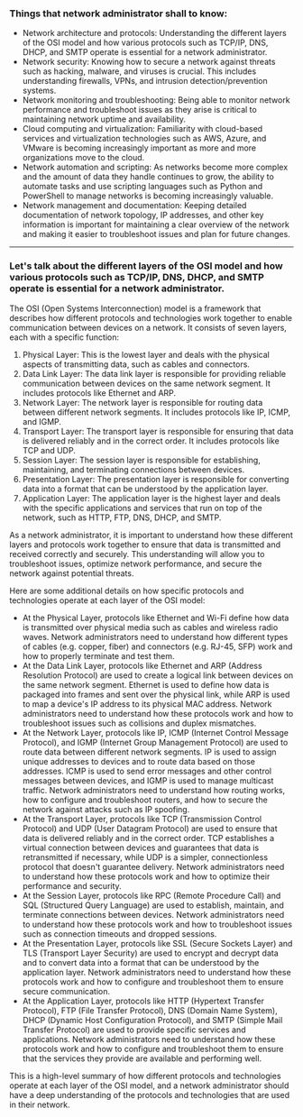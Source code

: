 ### Things that network administrator shall to know:
* Network architecture and protocols: Understanding the different layers of the OSI model and how various protocols such as TCP/IP, DNS, DHCP, and SMTP operate is essential for a network administrator.
* Network security: Knowing how to secure a network against threats such as hacking, malware, and viruses is crucial. This includes understanding firewalls, VPNs, and intrusion detection/prevention systems.
* Network monitoring and troubleshooting: Being able to monitor network performance and troubleshoot issues as they arise is critical to maintaining network uptime and availability.
* Cloud computing and virtualization: Familiarity with cloud-based services and virtualization technologies such as AWS, Azure, and VMware is becoming increasingly important as more and more organizations move to the cloud.
* Network automation and scripting: As networks become more complex and the amount of data they handle continues to grow, the ability to automate tasks and use scripting languages such as Python and PowerShell to manage networks is becoming increasingly valuable.
* Network management and documentation: Keeping detailed documentation of network topology, IP addresses, and other key information is important for maintaining a clear overview of the network and making it easier to troubleshoot issues and plan for future changes.


___
### Let's talk about the different layers of the OSI model and how various protocols such as TCP/IP, DNS, DHCP, and SMTP operate is essential for a network administrator.

The OSI (Open Systems Interconnection) model is a framework that describes how different protocols and technologies work together to enable communication between devices on a network. It consists of seven layers, each with a specific function:
1. Physical Layer: This is the lowest layer and deals with the physical aspects of transmitting data, such as cables and connectors.
2. Data Link Layer: The data link layer is responsible for providing reliable communication between devices on the same network segment. It includes protocols like Ethernet and ARP.
3. Network Layer: The network layer is responsible for routing data between different network segments. It includes protocols like IP, ICMP, and IGMP.
4. Transport Layer: The transport layer is responsible for ensuring that data is delivered reliably and in the correct order. It includes protocols like TCP and UDP.
5. Session Layer: The session layer is responsible for establishing, maintaining, and terminating connections between devices.
6. Presentation Layer: The presentation layer is responsible for converting data into a format that can be understood by the application layer.
7. Application Layer: The application layer is the highest layer and deals with the specific applications and services that run on top of the network, such as HTTP, FTP, DNS, DHCP, and SMTP.

As a network administrator, it is important to understand how these different layers and protocols work together to ensure that data is transmitted and received correctly and securely. This understanding will allow you to troubleshoot issues, optimize network performance, and secure the network against potential threats.

Here are some additional details on how specific protocols and technologies operate at each layer of the OSI model:
* At the Physical Layer, protocols like Ethernet and Wi-Fi define how data is transmitted over physical media such as cables and wireless radio waves. Network administrators need to understand how different types of cables (e.g. copper, fiber) and connectors (e.g. RJ-45, SFP) work and how to properly terminate and test them.
* At the Data Link Layer, protocols like Ethernet and ARP (Address Resolution Protocol) are used to create a logical link between devices on the same network segment. Ethernet is used to define how data is packaged into frames and sent over the physical link, while ARP is used to map a device's IP address to its physical MAC address. Network administrators need to understand how these protocols work and how to troubleshoot issues such as collisions and duplex mismatches.
* At the Network Layer, protocols like IP, ICMP (Internet Control Message Protocol), and IGMP (Internet Group Management Protocol) are used to route data between different network segments. IP is used to assign unique addresses to devices and to route data based on those addresses. ICMP is used to send error messages and other control messages between devices, and IGMP is used to manage multicast traffic. Network administrators need to understand how routing works, how to configure and troubleshoot routers, and how to secure the network against attacks such as IP spoofing.
* At the Transport Layer, protocols like TCP (Transmission Control Protocol) and UDP (User Datagram Protocol) are used to ensure that data is delivered reliably and in the correct order. TCP establishes a virtual connection between devices and guarantees that data is retransmitted if necessary, while UDP is a simpler, connectionless protocol that doesn't guarantee delivery. Network administrators need to understand how these protocols work and how to optimize their performance and security.
* At the Session Layer, protocols like RPC (Remote Procedure Call) and SQL (Structured Query Language) are used to establish, maintain, and terminate connections between devices. Network administrators need to understand how these protocols work and how to troubleshoot issues such as connection timeouts and dropped sessions.
* At the Presentation Layer, protocols like SSL (Secure Sockets Layer) and TLS (Transport Layer Security) are used to encrypt and decrypt data and to convert data into a format that can be understood by the application layer. Network administrators need to understand how these protocols work and how to configure and troubleshoot them to ensure secure communication.
* At the Application Layer, protocols like HTTP (Hypertext Transfer Protocol), FTP (File Transfer Protocol), DNS (Domain Name System), DHCP (Dynamic Host Configuration Protocol), and SMTP (Simple Mail Transfer Protocol) are used to provide specific services and applications. Network administrators need to understand how these protocols work and how to configure and troubleshoot them to ensure that the services they provide are available and performing well.

This is a high-level summary of how different protocols and technologies operate at each layer of the OSI model, and a network administrator should have a deep understanding of the protocols and technologies that are used in their network.


